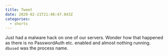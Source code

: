 ```yaml
---
title: Tweet
date: 2020-02-21T21:48:47.843Z
categories:
  - shorts
---
```

Just had a malware hack on one of our servers. Wonder how that happened as there is no PasswordAuth etc. enabled and almost nothing running. `dbused` was the process name.
